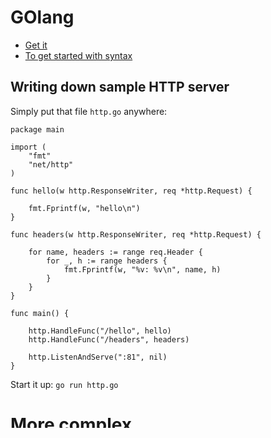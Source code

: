 # GOlang
* [Get it](https://golang.org/dl)
* [To get started with syntax](https://www.tutorialspoint.com/go/index.htm)
## Writing down sample HTTP server
Simply put that file `http.go` anywhere:
```
package main

import (
    "fmt"
    "net/http"
)

func hello(w http.ResponseWriter, req *http.Request) {

    fmt.Fprintf(w, "hello\n")
}

func headers(w http.ResponseWriter, req *http.Request) {

    for name, headers := range req.Header {
        for _, h := range headers {
            fmt.Fprintf(w, "%v: %v\n", name, h)
        }
    }
}

func main() {

    http.HandleFunc("/hello", hello)
    http.HandleFunc("/headers", headers)

    http.ListenAndServe(":81", nil)
}
```
Start it up: `go run http.go`
# More complex 
[Compairing the most top web frameworks](https://nordicapis.com/7-frameworks-to-build-a-rest-api-in-go/)
## Revel

### To get sources and run
```
go get github.com/arseniy899/revel-start
revel run revel-start
```

### Go to http://localhost:81/ and you'll see:

    "It works"

## Code Layout

The directory structure of a generated Revel application:

    conf/             Configuration directory
        app.conf      Main app configuration file
        routes        Routes definition file

    app/              App sources
        init.go       Interceptor registration
        controllers/  App controllers go here
        views/        Templates directory

    messages/         Message files

    public/           Public static assets
        css/          CSS files
        js/           Javascript files
        images/       Image files

    tests/            Test suites

## Help

* The [Golang refrence](https://www.tutorialspoint.com/go/index.htm).
* The [Getting Started with Revel](http://revel.github.io/tutorial/gettingstarted.html).
* The [Revel guides](http://revel.github.io/manual/index.html).
* The [Revel sample apps](http://revel.github.io/examples/index.html).
* The [API documentation](https://godoc.org/github.com/revel/revel).
* The [Bootstrap sample app](https://github.com/richtr/baseapp).

